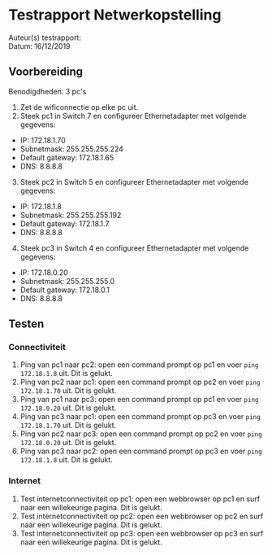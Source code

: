 # Testrapport Netwerkopstelling

Auteur(s) testrapport:   
Datum: 16/12/2019

## Voorbereiding

Benodigdheden: 3 pc's

1. Zet de wificonnectie op elke pc uit.
2. Steek pc1 in Switch 7 en configureer Ethernetadapter met volgende gegevens:

- IP: 172.18.1.70
- Subnetmask: 255.255.255.224
- Default gateway: 172.18.1.65
- DNS: 8.8.8.8

3. Steek pc2 in Switch 5 en configureer Ethernetadapter met volgende gegevens:

- IP: 172.18.1.8
- Subnetmask: 255.255.255.192
- Default gateway: 172.18.1.7
- DNS: 8.8.8.8

4. Steek pc3 in Switch 4 en configureer Ethernetadapter met volgende gegevens:

- IP: 172.18.0.20
- Subnetmask: 255.255.255.0
- Default gateway: 172.18.0.1
- DNS: 8.8.8.8

## Testen

### Connectiviteit

1. Ping van pc1 naar pc2: open een command prompt op pc1 en voer `ping 172.18.1.8` uit. Dit is gelukt.
2. Ping van pc2 naar pc1: open een command prompt op pc2 en voer `ping 172.18.1.70` uit. Dit is gelukt.
3. Ping van pc1 naar pc3: open een command prompt op pc1 en voer `ping 172.18.0.20` uit. Dit is gelukt.
4. Ping van pc3 naar pc1: open een command prompt op pc3 en voer `ping 172.18.1.70` uit. Dit is gelukt.
5. Ping van pc2 naar pc3: open een command prompt op pc2 en voer `ping 172.18.0.20` uit. Dit is gelukt.
6. Ping van pc3 naar pc2: open een command prompt op pc3 en voer `ping 172.18.1.8` uit. Dit is gelukt.

### Internet

1. Test internetconnectiviteit op pc1: open een webbrowser op pc1 en surf naar een willekeurige pagina. Dit is gelukt.
2. Test internetconnectiviteit op pc2: open een webbrowser op pc2 en surf naar een willekeurige pagina. Dit is gelukt.
3. Test internetconnectiviteit op pc3: open een webbrowser op pc3 en surf naar een willekeurige pagina. Dit is gelukt.
